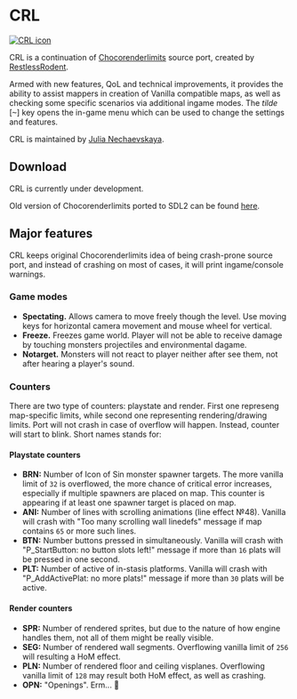 # CRL

[![CRL icon](https://github.com/JNechaevsky/ChocoRenderLimits/blob/master/data/doom.png)](https://github.com/JNechaevsky/ChocoRenderLimits)

CRL is a continuation of [Chocorenderlimits](https://doomwiki.org/wiki/Chocorenderlimits) source port, created by [RestlessRodent](https://doomwiki.org/wiki/RestlessRodent). 

Armed with new features, QoL and technical improvements, it provides the ability to assist mappers in creation of Vanilla compatible maps, as well as checking some specific scenarios via additional ingame modes. The _tilde_ [<kbd>~</kbd>] key opens the in-game menu which can be used to change the settings and features.

CRL is maintained by [Julia Nechaevskaya](mailto:julia.nechaevskaya@live.com).

## Download

CRL is currently under development.

Old version of Chocorenderlimits ported to SDL2 can be found [here](https://github.com/JNechaevsky/ChocoRenderLimits/releases/tag/1.0).

## Major features

CRL keeps original Chocorenderlimits idea of being crash-prone source port, and instead of crashing on most of cases, it will print ingame/console warnings.

### Game modes

* **Spectating.** Allows camera to move freely though the level. Use moving keys for horizontal camera movement and mouse wheel for vertical.
* **Freeze.** Freezes game world. Player will not be able to receive damage by touching monsters projectiles and environmental dagame.
* **Notarget.** Monsters will not react to player neither after see them, not after hearing a player's sound.

### Counters

There are two type of counters: playstate and render. First one represeng map-specific limits, while second one representing rendering/drawing limits. Port will not crash in case of overflow will happen. Instead, counter will start to blink. Short names stands for:

#### Playstate counters

* **BRN:** Number of Icon of Sin monster spawner targets. The more vanilla limit of `32` is overflowed, the more chance of critical error increases, especially if multiple spawners are placed on map. This counter is appearing if at least one spawner target is placed on map.
* **ANI:** Number of lines with scrolling animations (line effect №48). Vanilla will crash with "Too many scrolling wall linedefs" message if map contains `65` or more such lines.
* **BTN:** Number buttons pressed in simultaneously. Vanilla will crash with "P_StartButton: no button slots left!" message if more than `16` plats will be pressed in one second.
* **PLT:** Number of active of in-stasis platforms. Vanilla will crash with "P_AddActivePlat: no more plats!" message if more than `30` plats will be active.

#### Render counters

* **SPR:** Number of rendered sprites, but due to the nature of how engine handles them, not all of them might be really visible.
* **SEG:** Number of rendered wall segments. Overflowing vanilla limit of `256` will resulting a HoM effect.
* **PLN:** Number of rendered floor and ceiling visplanes. Overflowing vanilla limit of `128` may result both HoM effect, as well as crashing.
* **OPN:** "Openings". Erm... 🤔
